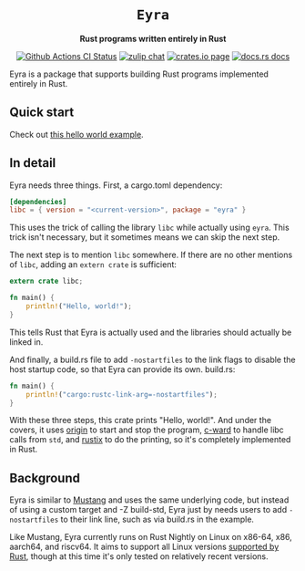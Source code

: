 <div align="center">
  <h1><code>Eyra</code></h1>

  <p>
    <strong>Rust programs written entirely in Rust</strong>
  </p>

  <p>
    <a href="https://github.com/sunfishcode/c-ward/actions?query=workflow%3ACI"><img src="https://github.com/sunfishcode/c-ward/workflows/CI/badge.svg" alt="Github Actions CI Status" /></a>
    <a href="https://bytecodealliance.zulipchat.com/#narrow/stream/206238-general"><img src="https://img.shields.io/badge/zulip-join_chat-brightgreen.svg" alt="zulip chat" /></a>
    <a href="https://crates.io/crates/eyra"><img src="https://img.shields.io/crates/v/eyra.svg" alt="crates.io page" /></a>
    <a href="https://docs.rs/eyra"><img src="https://docs.rs/eyra/badge.svg" alt="docs.rs docs" /></a>
  </p>
</div>

Eyra is a package that supports building Rust programs implemented entirely
in Rust.

## Quick start

Check out [this hello world example].

[this hello world example]: https://github.com/sunfishcode/c-ward/tree/main/example-crates/eyra

## In detail

Eyra needs three things. First, a cargo.toml dependency:

```toml
[dependencies]
libc = { version = "<current-version>", package = "eyra" }
```

This uses the trick of calling the library `libc` while actually using
`eyra`. This trick isn't necessary, but it sometimes means we can skip
the next step.

The next step is to mention `libc` somewhere. If there are no other
mentions of `libc`, adding an `extern crate` is sufficient:

```rust
extern crate libc;

fn main() {
    println!("Hello, world!");
}
```

This tells Rust that Eyra is actually used and the libraries should actually
be linked in.

And finally, a build.rs file to add `-nostartfiles` to the link flags to
disable the host startup code, so that Eyra can provide its own. build.rs:

```rust
fn main() {
    println!("cargo:rustc-link-arg=-nostartfiles");
}
```

With these three steps, this crate prints "Hello, world!". And under the
covers, it uses [origin] to start and stop the program, [c-ward] to handle
libc calls from `std`, and [rustix] to do the printing, so it's completely
implemented in Rust.

## Background

Eyra is similar to [Mustang] and uses the same underlying code, but instead
of using a custom target and -Z build-std, Eyra just by needs users to add
`-nostartfiles` to their link line, such as via build.rs in the example.

Like Mustang, Eyra currently runs on Rust Nightly on Linux on x86-64, x86,
aarch64, and riscv64. It aims to support all Linux versions [supported by Rust],
though at this time it's only tested on relatively recent versions.

[Mustang]: https://github.com/sunfishcode/mustang
[origin]: https://github.com/sunfishcode/origin
[c-ward]: https://github.com/sunfishcode/c-ward
[rustix]: https://github.com/sunfishcode/rustix
[supported by Rust]: https://doc.rust-lang.org/nightly/rustc/platform-support.html
